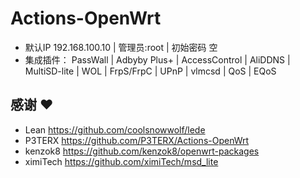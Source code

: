 # Actions-OpenWrt




- 默认IP   192.168.100.10   |  管理员:root  |  初始密码 空 
- 集成插件：
     PassWall | Adbyby Plus+ | AccessControl | AliDDNS | MultiSD-lite | WOL | FrpS/FrpC | UPnP | vlmcsd | QoS | EQoS 

## 感谢 ❤️

- Lean      https://github.com/coolsnowwolf/lede
- P3TERX    https://github.com/P3TERX/Actions-OpenWrt
- kenzok8   https://github.com/kenzok8/openwrt-packages
- ximiTech  https://github.com/ximiTech/msd_lite

